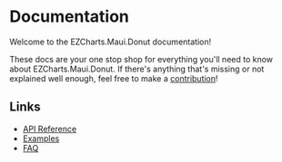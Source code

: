 # Documentation
Welcome to the EZCharts.Maui.Donut documentation!

These docs are your one stop shop for everything you'll need to know about EZCharts.Maui.Donut. If there's anything that's missing or not explained well enough, feel free to make a [contribution](https://github.com/DashTheDev/EZCharts.Maui.Donut/blob/master/.github/CONTRIBUTING.md)!

## Links
- [API Reference](Reference/README.md)
- [Examples](Examples/README.md)
- [FAQ](FAQ/README.md)